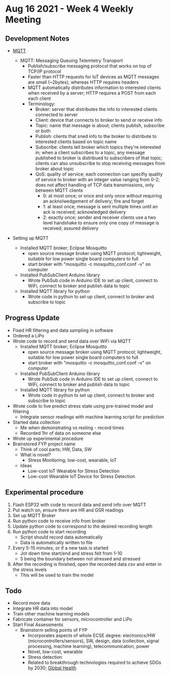 # Aug 16 2021 - Week 4 Weekly Meeting

## Development Notes

* [MQTT](https://learn.sparkfun.com/tutorials/introduction-to-mqtt/all)
  * MQTT: Messaging Queuing Telemtetry Transport
    * Publish/subscribe messaging protocol that works on top of TCP/IP protocol
    * Faster than HTTP requests for IoT devices as MQTT messages are small (~2bytes), whereas HTTP requires headers
    * MQTT automatically distributes information to interested clients when received by a server; HTTP requires a POST from each each client
    * Terminology:
      * Broker: server that distributes the info to interested clients connected to server
      * Client: device that connects to broker to send or receive info
      * Topic: name that message is about; clients publish, subscribe or both
      * Publish: clients that sned info to the broker to distribute to interested clients based on topic name
      * Subscribe: clients tell broker which topics they're interested in; when a client subscribes to a topic, any message published to broker is distribued to subscribers of that topic; clients can also unsubscribe to stop receiving messages from broker about topic
      * QoS: quality of service; each connection can specifiy quality of service to broker with an integer value ranging from 0-2; does not affect handling of TCP data transmissions, only between MQTT clients
        * 0: at most once; or once and only once without requiring an acknolwedgement of delivery; fire and forget
        * 1: at least once; message is sent multiple times until an ack is received; acknowledged delivery
        * 2: exactly once; sender and receiver clients use a two level handshake to ensure only one copy of message is received; assured delivery

* Setting up MQTT
  * Installed MQTT broker; Eclipse Mosquitto
    * open source message broker using MQTT protocol; lightweight, suitable for low power single board computers to full
    * start broker with "mosquitto -c mosquitto_conf.conf -v" on computer
  * Installed PubSubClient Arduino library
    * Wrote PubSub code in Arduino IDE to set up client, connect to WiFi, connect to broker and publish data to topic
  * Installed MQTT library for python
    * Wrote code in python to set up client, connect to broker and subscribe to topic

## Progress Update

* Fixed HR filtering and data sampling in software
* Ordered a LiPo
* Wrote code to record and send data over WiFi via MQTT
  * Installed MQTT broker; Eclipse Mosquitto
    * open source message broker using MQTT protocol; lightweight, suitable for low power single board computers to full
    * start broker with "mosquitto -c mosquitto_conf.conf -v" on computer
  * Installed PubSubClient Arduino library
    * Wrote PubSub code in Arduino IDE to set up client, connect to WiFi, connect to broker and publish data to topic
  * Installed MQTT library for python
    * Wrote code in python to set up client, connect to broker and subscribe to topic
* Wrote code to live predict stress state using pre-trained model and filtering
  * Integrate sensor readings with machine learning script for prediction
* Started data collection
  * Me when demonstrating vs resting - record times
  * Recorded 1hr of data on someone else
* Wrote up experimental procedure
* Brainstored FYP project name
  * Think of cool parts; HW, Data, SW
  * What is novel?
    * Stress Monitoring; low-cost, wearable, IoT
  * Ideas
    * Low-cost IoT Wearable for Stress Detection
    * Low-cost Wearable IoT Device for Stress Detection

## Experimental procedure

1. Flash ESP32 with code to record data and send info over MQTT
1. Put watch on, ensure there are HR and GSR readings
1. Set up MQTT Broker
1. Run python code to receive info from broker
1. Update python code to correspond to the desired recording length
1. Run python code to start recording
    * Script should record data automatically
    * Data is automatically written to file
1. Every 5-15 minutes, or if a new task is started
    * Jot down time start/end and stress felt from 1-10
    * 5 being the boundary between not stressed and stressed
1. After the recording is finished, open the recorded data csv and enter in the stress levels
    * This will be used to train the model

## Todo

* Record more data
* Integrate HR data into model
* Train other machine learning models
* Fabricate container for sensors, microcontroller and LiPo
* Start Final Assessments
  * Brainstorm selling points of FYP
    * Incorporates aspects of whole ECSE degree: electronics/HW (microcontrollers/sensors), SW, design, data (collection, signal processing, machine learning), telecommunication, power
    * Novel, low-cost, wearable
    * Stress detection
    * Related to breakthrough technologies required to achieve SDGs by 2030; [Global Health](https://50breakthroughs.org/37/details/bt/)

